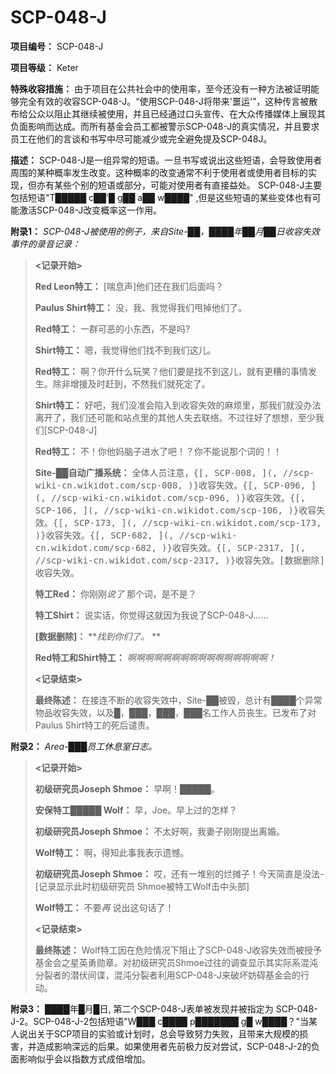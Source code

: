# SCP-048-J
                        


**项目编号：** SCP-048-J

**项目等级：** Keter

**特殊收容措施：** 由于项目在公共社会中的使用率，至今还没有一种方法被证明能够完全有效的收容SCP-048-J。“使用SCP-048-J将带来'噩运'”，这种传言被散布给公众以阻止其继续被使用，并且已经通过口头宣传、在大众传播媒体上展现其负面影响而达成。而所有基金会员工都被警示SCP-048-J的真实情况，并且要求员工在他们的言谈和书写中尽可能减少或完全避免提及SCP-048J。

**描述：** SCP-048-J是一组异常的短语。一旦书写或说出这些短语，会导致使用者周围的某种概率发生改变。这种概率的改变通常不利于使用者或使用者目标的实现，但亦有某些个别的短语或部分，可能对使用者有直接益处。
SCP-048-J主要包括短语"T█████ c██'█ g██ a██ w████" ,但是这些短语的某些变体也有可能激活SCP-048-J改变概率这一作用。

**附录1：** *SCP-048-J被使用的例子，来自Site-██，████年██月██日收容失效事件的录音记录：* 


> **<记录开始>** 
> 
> **Red Leon特工：** [喘息声]他们还在我们后面吗？
> 
> **Paulus Shirt特工：** 没，我、我觉得我们甩掉他们了。
> 
> **Red特工：** 一群可恶的小东西，不是吗?
> 
> **Shirt特工：** 嗯，我觉得他们找不到我们这儿。
> 
> **Red特工：** 啊？你开什么玩笑？他们要是找不到这儿，就有更糟的事情发生。除非增援及时赶到，不然我们就死定了。
> 
> **Shirt特工：** 好吧，我们没准会陷入到收容失效的麻烦里，那我们就没办法离开了，我们还可能和站点里的其他人失去联络。不过往好了想想，至少我们[SCP-048-J]
> 
> **Red特工：** 不！你他妈脑子进水了吧！？你不能说那个词的！！
> 
> **Site-██自动广播系统：** <tt>&#20840;&#20307;&#20154;&#21592;&#27880;&#24847;&#65292;{[, SCP-008, ](, //scp-wiki-cn.wikidot.com/scp-008, )}&#25910;&#23481;&#22833;&#25928;&#12290;{[, SCP-096, ](, //scp-wiki-cn.wikidot.com/scp-096, )}&#25910;&#23481;&#22833;&#25928;&#12290;{[, SCP-106, ](, //scp-wiki-cn.wikidot.com/scp-106, )}&#25910;&#23481;&#22833;&#25928;&#12290;{[, SCP-173, ](, //scp-wiki-cn.wikidot.com/scp-173, )}&#25910;&#23481;&#22833;&#25928;&#12290;{[, SCP-682, ](, //scp-wiki-cn.wikidot.com/scp-682, )}&#25910;&#23481;&#22833;&#25928;&#12290;{[, SCP-2317, ](, //scp-wiki-cn.wikidot.com/scp-2317, )}&#25910;&#23481;&#22833;&#25928;&#12290;[&#25968;&#25454;&#21024;&#38500;]&#25910;&#23481;&#22833;&#25928;&#12290;</tt>
> 
> **特工Red：** 你刚刚*说了* 那个词，是不是？
> 
> **特工Shirt：** 说实话，你觉得这就因为我说了SCP-048-J……
> 
> **[数据删除]：** ***找到你们了。* ** 
> 
> **Red特工和Shirt特工：** *啊啊啊啊啊啊啊啊啊啊啊啊啊啊啊啊！* 
> 
> **<记录结束>** 
> 
> **最终陈述：** 在接连不断的收容失效中，Site-██被毁，总计有████个异常物品收容失效，以及█，███，███，███名工作人员丧生。已发布了对Paulus Shirt特工的死后谴责。
> 

**附录2：** *Area-███员工休息室日志。* 


> **<记录开始>** 
> 
> **初级研究员Joseph Shmoe：** 早啊！█████。
> 
> **安保特工█████ Wolf：** 早，Joe。早上过的怎样？
> 
> **初级研究员Joseph Shmoe：** 不太好啊，我妻子刚刚提出离婚。
> 
> **Wolf特工：** 啊，得知此事我表示遗憾。
> 
> **初级研究员Joseph Shmoe：** 哎，还有一堆别的烂摊子！今天简直是没法-[记录显示此时初级研究员 Shmoe被特工Wolf击中头部]
> 
> **Wolf特工：** 不要*再* 说出这句话了！
> 
> **<记录结束>** 
> 
> **最终陈述：** Wolf特工因在危险情况下阻止了SCP-048-J收容失效而被授予基金会之星英勇勋章。对初级研究员Shmoe过往的调查显示其实际系混沌分裂者的潜伏间谍，混沌分裂者利用SCP-048-J来破坏妨碍基金会的行动。
> 

**附录3：** ████年█月█日, 第二个SCP-048-J表单被发现并被指定为 SCP-048-J-2。SCP-048-J-2包括短语"W███ c████ p███████ g█ w████？"当某人说出关于SCP项目的实验或计划时，总会导致努力失败，且带来大规模的损害，并造成影响深远的后果。如果使用者先前极力反对尝试，SCP-048-J-2的负面影响似乎会以指数方式成倍增加。



                    